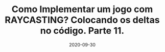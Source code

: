 ---
layout: page
title: "Como Implementar um jogo com RAYCASTING? Colocando os deltas no código. Parte 11."
date: 2020-09-30
type: video
description: Neste vídeo eu adiciono no código os deltas que foram calculados no vídeo anterior.
entry_number: 111
youtube_video_id: EzJqYEU9Td4
repository: 0111-wolfenstein3d-engine-raycasting-parte11
has_code: false
has_p5: false
tags: [Wolfenstein 3D, Raycasting]
playlists: [Engine de Raycasting]
permalink: /engine-raycasting-parte11/
---